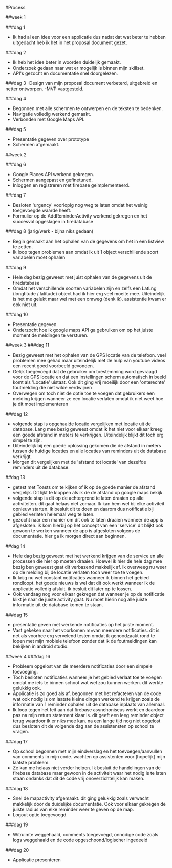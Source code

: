 #Process

##week 1

###dag 1
- Ik had al een idee voor een applicatie dus nadat dat wat beter te hebben uitgedacht heb ik het in het proposal document gezet.

###dag 2
- Ik heb het idee beter in woorden duidelijk gemaakt.
- Onderzoek gedaan naar wat er mogelijk is binnen mijn skillset.
- API's gezocht en documentatie snel doorgelezen.

###dag 3
-Design van mijn proposal document verbeterd, uitgebreid en netter ontworpen.
-MVP vastgesteld.

###dag 4
- Begonnen met alle schermen te ontwerpen en de teksten te bedenken.
- Navigatie volledig werkend gemaakt.
- Verbonden met Google Maps API.

###dag 5
- Presentatie gegeven over prototype
- Schermen afgemaakt.

##week 2

###dag 6
- Google Places API werkend gekregen.
- Schermen aangepast en gefinetuned.
- Inloggen en registreren met firebase geimplementeerd.

###dag 7
- Besloten 'urgency' voorlopig nog weg te laten omdat het weinig toegevoegde waarde heeft.
- Formulier op de AddReminderActivity werkend gekregen en het succesvol opgeslagen in firedatabase

###dag 8 (jarig/werk - bijna niks gedaan)
- Begin gemaakt aan het ophalen van de gegevens om het in een listview te zetten.
- Ik loop tegen problemen aan omdat ik uit 1 object verschillende soort variabelen moet ophalen

###dag 9
- Hele dag bezig geweest met juist ophalen van de gegevens uit de firedatabase
- Omdat het verschillende soorten variabelen zijn en zelfs een LatLng (longtitude / latitude) object had ik hier erg veel moeite mee. Uiteindelijk is het me gelukt maar wel met een omweg (denk ik).
assistentie kwam er ook niet uit.

###dag 10
- Presentatie gegeven.
- Onderzocht hoe ik google maps API ga gebruiken om op het juiste moment de meldingen te versturen.

##week 3
###dag 11
- Bezig geweest met het ophalen van de GPS locatie van de telefoon. veel problemen mee gehad maar uiteindelijk met de hulp van youtube videos een recent goed voorbeeld gevonden.
- Gelijk toegevoegd dat de gebruiker om toestemming word gevraagd voor de GPS locatie en dat een instellingen scherm automatisch in beeld komt als 'Locatie' uistaat. Ook dit ging vrij moeilijk door een 'onterechte' foutmelding die niet wilde verdwijnen
- Overwegen om toch niet de optie toe te voegen dat gebruikers een melding krijgen wanneer ze een locatie verlaten omdat ik niet weet hoe je dit moet implementeren

###dag 12
- volgende stap is opgehaalde locatie vergelijken met locatie uit de database. Lang mee bezig geweest omdat ik het niet voor elkaar kreeg een goede afstand in meters te verkrijgen. Uiteindelijk blijkt dit toch erg simpel te zijn.
- Uiteindelijk bij een goede oplossing gekomen die de afstand in meters tussen de huidige locaties en alle locaties van reminders uit de database verkrijgt.
- Morgen dit vergelijken met de 'afstand tot locatie' van dezelfde reminders uit de database.

##dag 13
- getest met Toasts om te kijken of ik op de goede manier de afstand vergelijk. Dit lijkt te kloppen als ik de de afstand op google maps bekijk.
- volgende stap is dit op de achtergrond te laten draaien op alle activiteiten. dit gaat helaas niet zomaar. Ik kan hem wel bij elke activiteit opnieuw starten. ik besluit dit te doen en daarom dus notificatie bij gebied verlaten helemaal weg te laten.
- gezocht naar een manier om dit ook te laten draaien wanneer de app is afgesloten. ik kom hierbij op het concept van een 'service' dit blijkt ook gewoon te werken wanneer de app is afgesloten volgens de documentatie. hier ga ik morgen direct aan beginnen.

##dag 14
- Hele dag bezig geweest met het werkend krijgen van de service en alle processen die hier op moeten draaien. Hoewel ik hier de hele dag mee bezig ben geweest gaat dit verbazend makkelijk af. ik overweeg nu weer op de melding bij de locatie verlaten toch weer toe te voegen.
- Ik krijg nu wel constant notifcaties wanneer ik binnen het gebied rondloopt. het goede nieuws is wel dat dit ook werkt wanneer ik de applicatie volledig afsluit. ik besluit dit later op te lossen.
- Ook vandaag nog voor elkaar gekregen dat wanneer je op de notificatie klikt je naar de juiste activity gaat. Nu moet hierin nog alle juiste informatie uit de database komen te staan.
 
###dag 15
- presentatie geven met werkende notificaties op het juiste moment.
- Vast gekeken naar het voorkomen m=van meerdere notificaties. dit is net als voorhee erg vervelend testen omdat ik genoodzaakt rond te lopen met mijn mobiele telefoon zonder dat ik de foutmeldingen kan bekijken in android studio.

##week 4
###dag 16
- Probleem opgelost van de meerdere notificaties door een simpele toevoeging.
- Toch besloten notificaties wanneer je het gebied verlaat toe te voegen omdat me iets te binnen schoot wat wel zou kunnen werken. dit werkte gelukkig ook.
- Applicatie is zo goed als af. begonnen met het refacteren van de code wat ook nodig is om laatste kleine dingen werkend te krijgen zoals de informatie van 1 reminder ophalen uit de database inplaats van allemaal.  
- Ik loop tegen het feit aan dat firebase asynchoniseus werkt en daardoor pas na mijn return statement klaar is. dit geeft een leeg reminder object terug waardoor ik er niks mee kan. na een lange tijd nog niet opgelost dus besloten dit de volgende dag aan de assistensten op school te vragen.

###dag 17
- Op school begonnen met mijn eindverslag en het toevoegen/aanvullen van comments in mijn code. wachten op assistenten voor (hopelijk) mijn laatste probleem.
- Ze kan me helaas niet verder helpen. Ik besluit de handelingen van de firebase database maar gewoon in de activiteit waar het nodig is te laten staan ondanks dat dit de code vrij onoverzichtelijk kan maken.

###dag 18
- Snel de mapactivity afgemaakt. dit ging gelukkig zoals verwacht makkelijk door de duidelijke documentatie. Ook voor elkaar gekregen de juiste radius van elke reminder weer te geven op de map.
- Logout optie toegevoegd.

###dag 19
- Witruimte weggehaald, comments toegevoegd, onnodige code zoals logs weggehaald en de code opgeschoond/logischer ingedeeld

###dag 20
- Applicatie presenteren
